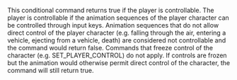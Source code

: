 This conditional command returns true if the player is controllable. The player is controllable if the animation sequences of the player character can be controlled through input keys. Animation sequences that do not allow direct control of the player character (e.g. falling through the air, entering a vehicle, ejecting from a vehicle, death) are considered not controllable and the command would return false. Commands that freeze control of the character (e.g. SET_PLAYER_CONTROL) do not apply. If controls are frozen but the animation would otherwise permit direct control of the character, the command will still return true.
